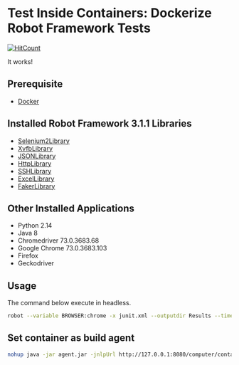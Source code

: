 
# **Test Inside Containers:** Dockerize Robot Framework Tests
[![HitCount](http://hits.dwyl.io/edsherwin/robotframework-docker.svg)](http://hits.dwyl.io/edsherwin/robotframework-docker)


It works!

## Prerequisite

- [Docker](https://www.digitalocean.com/community/tutorials/how-to-install-and-use-docker-on-ubuntu-16-04)


## Installed Robot Framework 3.1.1 Libraries

- [Selenium2Library](https://github.com/robotframework/Selenium2Library)
- [XvfbLibrary](https://github.com/drobota/robotframework-xvfb)
- [JSONLibrary]()
- [HttpLibrary]()
- [SSHLibrary]()
- [ExcelLibrary]()
- [FakerLibrary]()

## Other Installed Applications

- Python 2.14
- Java 8
- Chromedriver 73.0.3683.68
- Google Chrome 73.0.3683.103
- Firefox
- Geckodriver

## Usage
The command below execute in headless.
```sh
robot --variable BROWSER:chrome -x junit.xml --outputdir Results --timestampoutputs project/google/google-search.robot && rebot --outputdir Results --output output.xml --merge results/output-*.xml
```
## Set container as build agent

```sh
nohup java -jar agent.jar -jnlpUrl http://127.0.0.1:8080/computer/container-16-01/slave-agent.jnlp -secret 9792b05d5110043f31731e0d4907d3288198f4aacdcbf2dcb71e2f4087e855c5 &
```
